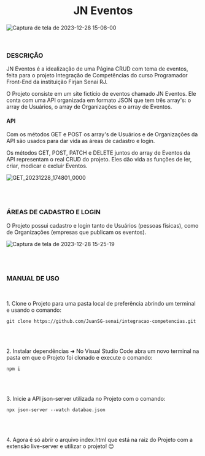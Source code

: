 <h1 align=center>JN Eventos</h1>

![Captura de tela de 2023-12-28 15-08-00](https://github.com/JuanSG-senai/integracao-competencias/assets/148508589/6647851d-b9fc-4dc2-a3f1-fc399b0d7d62)

<br>

### DESCRIÇÃO

JN Eventos é a idealização de uma Página CRUD com tema de eventos, feita para o projeto Integração de Competências do curso Programador Front-End da instituição Firjan Senai RJ.

O Projeto consiste em um site fictício de eventos chamado JN Eventos. Ele conta com uma API organizada em formato JSON que tem três array's: o array de Usuários, o array de Organizações e o array de Eventos.

#### API

Com os métodos GET e POST os array's de Usuários e de Organizações da API são usados para dar vida as áreas de cadastro e login.

Os métodos GET, POST, PATCH e DELETE juntos do array de Eventos da API representam o real CRUD do projeto. Eles dão vida as funções de ler, criar, modicar e excluir Eventos.

![GET_20231228_174801_0000](https://github.com/JuanSG-senai/integracao-competencias/assets/148508589/51c64fae-a6c9-4812-893c-a87b31f88b63)

<br>
<br>

### ÁREAS DE CADASTRO E LOGIN

O Projeto possui cadastro e login tanto de Usuários (pessoas físicas), como de Organizações (empresas que publicam os eventos).

![Captura de tela de 2023-12-28 15-25-19](https://github.com/JuanSG-senai/integracao-competencias/assets/148508589/187a3ae5-8d7b-4458-b125-a5714b841130)

<br>
<br>

### MANUAL DE USO

<br>
  
<p>1. Clone o Projeto para uma pasta local de preferência abrindo um terminal e usando o comando:</p
      
`git clone https://github.com/JuanSG-senai/integracao-competencias.git`

<br>
<br>
  
<p>2. Instalar dependências ➜ No Visual Studio Code abra um novo terminal na pasta em que o Projeto foi clonado e execute o comando:</p>
    
`npm i`

<br>
<br>
  
<p>3. Inicie a API json-server utilizada no Projeto com o comando:</p>
    
`npx json-server --watch databae.json`

<br>
<br>
    
<p>4. Agora é só abrir o arquivo index.html que está na raiz do Projeto com a extensão live-server e utilizar o projeto! 😊</p>

